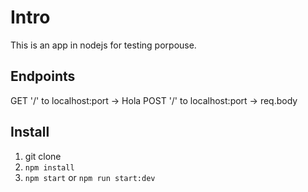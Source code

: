 # Intro

This is an app in nodejs for testing porpouse.

## Endpoints

GET '/' to localhost:port -> Hola
POST '/' to localhost:port -> req.body

## Install

1. git clone
2. `npm install`
3. `npm start` or `npm run start:dev`
